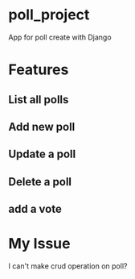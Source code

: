# poll_project
App for poll create with Django

# Features 

## List all polls 

## Add new poll 

## Update a poll 

## Delete a poll 

## add a vote 


# My Issue 

I can't make crud operation on poll? 
